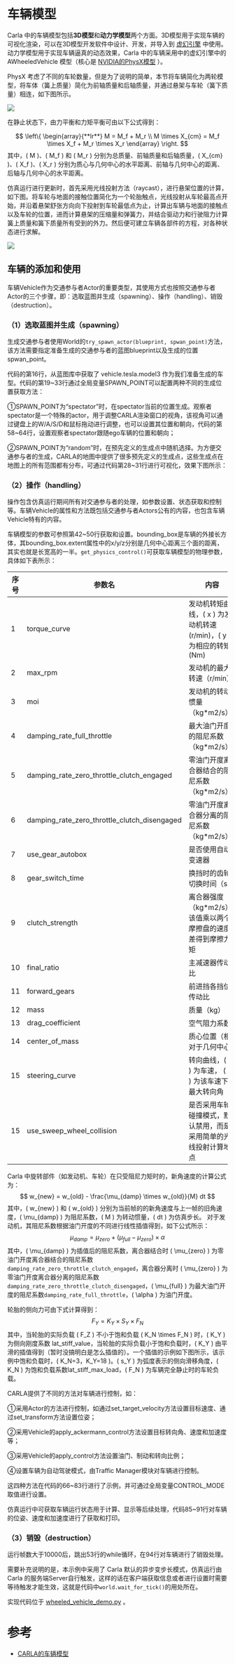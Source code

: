 # 车辆模型

Carla 中的车辆模型包括**3D模型**和**动力学模型**两个方面。3D模型用于实现车辆的可视化渲染，可以在3D模型开发软件中设计、开发，并导入到 [虚幻引擎](https://link.zhihu.com/?target=https%3A//docs.unrealengine.com/4.26/en-US/InteractiveExperiences/Vehicles/VehicleUserGuide/) 中使用。动力学模型用于实现车辆逼真的动态效果，Carla 中的车辆采用中的虚幻引擎中的 AWheeledVehicle 模型（核心是 [NVIDIA的PhysX模型](https://developer.nvidia.cn/physx-sdk) ）。

PhysX 考虑了不同的车轮数量，但是为了说明的简单，本节将车辆简化为两轮模型，将车体（簧上质量）简化为前轴质量和后轴质量，并通过悬架与车轮（簧下质量）相连，如下图所示。

![](../img/vehicle/vehicle_body.jpg)

在静止状态下，由力平衡和力矩平衡可由以下公式得到：

$$
\left\{
    \begin{array}{**lr**}
    M = M_f + M_r \\
    M \times X_{cm} = M_f \times X_f + M_r \times X_r
    \end{array}
\right.
$$
其中，\( M \)、\( M_f \) 和 \( M_r \) 分别为总质量、前轴质量和后轴质量，\( X_{cm} \)、\( X_f \)、\( X_r \) 分别为质心与几何中心的水平距离、前轴与几何中心的距离、后轴与几何中心的水平距离。

仿真运行进行更新时，首先采用光线投射方法（raycast），进行悬架位置的计算，如下图。将车轮与地面的接触位置简化为一个轮胎触点，光线投射从车轮最高点开始，并沿着悬架舒张方向向下投射到车轮最低点为止，计算出车辆与地面的接触点以及车轮的位置，进而计算悬架的压缩量和弹簧力，并结合驱动力和行驶阻力计算簧上质量和簧下质量所有受到的外力。然后便可建立车辆各部件的方程，对各种状态进行求解。

![](../img/vehicle/raycast.jpg)

## 车辆的添加和使用
车辆Vehicle作为交通参与者Actor的重要类型，其使用方式也按照交通参与者Actor的三个步骤，即：选取蓝图并生成（spawning）、操作（handling）、销毁（destruction）。

### （1）选取蓝图并生成（spawning）
生成交通参与者使用World的`try_spawn_actor(blueprint, spwan_point)`方法，该方法需要指定准备生成的交通参与者的蓝图blueprint以及生成的位置spwan_point。

代码的第16行，从蓝图库中获取了 vehicle.tesla.model3 作为我们准备生成的车型。代码的第19~33行通过全局变量SPAWN_POINT可以配置两种不同的生成位置获取方法：

①SPAWN_POINT为“spectator”时，在spectator当前的位置生成。观察者spectator是一个特殊的actor，用于调整CARLA渲染窗口的视角，该视角可以通过键盘上的W/A/S/D和鼠标拖动进行调整，也可以设置其位置和朝向，代码的第58~64行，设置观察者spectator跟随ego车辆的位置和朝向；

②SPAWN_POINT为“random”时，在预先定义的生成点中随机选择。为方便交通参与者的生成，CARLA的地图中提供了很多预先定义的生成点，这些生成点在地图上的所有范围都有分布，可通过代码第28~31行进行可视化，效果下图所示：


### （2）操作（handling）
操作包含仿真运行期间所有对交通参与者的处理，如参数设置、状态获取和控制等。车辆Vehicle的属性和方法既包括交通参与者Actors公有的内容，也包含车辆Vehicle特有的内容。

车辆模型的参数可参照第42~50行获取和设置。bounding_box是车辆的外接长方体，其bounding_box.extent属性中的x/y/z分别是几何中心距离三个面的距离，其实也就是长宽高的一半。`get_physics_control()`可获取车辆模型的物理参数，具体如下表所示：

| **序号** | **参数名**                                      | **内容**                                           |
|--------|----------------------------------------------|--------------------------------------------------|
| 1      | torque_curve                                 | 发动机转矩曲线，\( x \) 为发动机转速(r/min)，\( y \) 为相应的转矩(Nm) | 
| 2      | max_rpm                                      | 发动机的最大转速（r/min）                                  | 
| 3      | moi                                          | 发动机的转动惯量（kg*m2/s）                                | 
| 4      | damping_rate_full_throttle                   | 最大油门开度的阻尼系数（kg*m2/s）                             | 
| 5      | damping_rate_zero_throttle_clutch_engaged    | 零油门开度离合器结合的阻尼系数（kg*m2/s）                         | 
| 6      | damping_rate_zero_throttle_clutch_disengaged | 零油门开度离合器分离的阻尼系数（kg*m2/s）                         | 
| 7      | use_gear_autobox                             | 是否使用自动变速器                                        | 
| 8      | gear_switch_time                             | 换挡时的齿轮切换时间（s）                                    | 
| 9      | clutch_strength                              | 离合器强度（kg*m2/s），该值乘以两个摩擦盘的速度差得到摩擦力矩               | 
| 10     | final_ratio                                  | 主减速器传动比                                          | 
| 11     | forward_gears                                | 前进挡各挡位传动比                                        | 
| 12     | mass                                         | 质量（kg）                                           | 
| 13     | drag_coefficient                             | 空气阻力系数                                           | 
| 14     | center_of_mass                               | 质心位置（相对于几何中心）                                    | 
| 15     | steering_curve                               | 转向曲线，\( x \) 为车速， \( y \) 为该车速下的最大转向角            | 
| 15     | use_sweep_wheel_collision                    | 是否采用车轮碰撞模式，默认禁用，而是采用简单的光线投射计算地点                  | 

Carla 中旋转部件（如发动机、车轮）在只受阻尼力矩时的，新角速度的计算公式为：
$$
w_{new} = w_{old} - \frac{\mu_{damp} \times w_{old}}{M} dt
$$
其中，\( w_{new} \) 和 \( w_{old} \) 分别为当前帧的的新角速度与上一帧的旧角速度，\( \mu_{damp} \) 为阻尼系数，\( M \) 为转动惯量，\( dt \) 为仿真步长。
对于发动机，其阻尼系数根据油门开度的不同进行线性插值得到，如下公式所示：
$$
\mu_{damp} = \mu_{zero} + (\mu_{full} - \mu_{zero}) \times \alpha
$$
其中，\( \mu_{damp} \) 为插值后的阻尼系数，离合器结合时 \( \mu_{zero} \) 为零油门开度离合器结合的阻尼系数 `damping_rate_zero_throttle_clutch_engaged`，离合器分离时 \( \mu_{zero} \) 为零油门开度离合器分离的阻尼系数`damping_rate_zero_throttle_clutch_disengaged`，\( \mu_{full} \)  为最大油门开度的阻尼系数`damping_rate_full_throttle`，\( \alpha \) 为油门开度。

轮胎的侧向力可由下式计算得到：
$$
F_{Y} = K_{Y} \times S_{Y} \times F_{N}
$$
其中，当轮胎的实际负载 \( F_Z \) 不小于饱和负载 \( K_N \times F_N \) 时，\( K_Y \) 为侧向刚度系数 lat_stiff_value，当轮胎的实际负载小于饱和负载时，\( K_Y \) 由平滑的插值得到（暂时没搞明白是怎么插值的）。一个插值的示例如下图所示，该示例中饱和负载时，\( K_N=3，K_Y=18 \)。\( s_Y \) 为弧度表示的侧向滑移角度，\( K_N \) 为饱和负载系数lat_stiff_max_load，\( F_N \) 为车辆完全静止时的车轮负载。

CARLA提供了不同的方法对车辆进行控制，如：

①采用Actor的方法进行控制，如通过set_target_velocity方法设置目标速度、通过set_transform方法设置位姿；

②采用Vehicle的apply_ackermann_control方法设置目标转向角、速度和加速度等；

③采用Vehicle的apply_control方法设置油门、制动和转向比例；

④设置车辆为自动驾驶模式，由Traffic Manager模块对车辆进行控制。

这四种方法在代码的66~83行进行了示例，并可通过全局变量CONTROL_MODE取值进行设置。

仿真运行中可获取车辆运行状态用于计算、显示等后续处理，代码85~91行对车辆的位姿、速度和加速度进行了获取和打印。

### （3）销毁（destruction）
运行帧数大于10000后，跳出53行的while循环，在94行对车辆进行了销毁处理。

需要补充说明的是，本示例中采用了 Carla 默认的异步变步长模式，仿真运行由 Carla 的服务端Server自行触发，这样的话在客户端获取信息或者进行设置时需要等待触发才能生效，这就是代码中`world.wait_for_tick()`的用处所在。


实现代码位于 [wheeled_vehicle_demo.py](https://github.com/OpenHUTB/doc/tree/master/src/vehicle/wheeled_vehicle_demo.py) 。


# 参考

- [CARLA的车辆模型](https://zhuanlan.zhihu.com/p/668724369)
